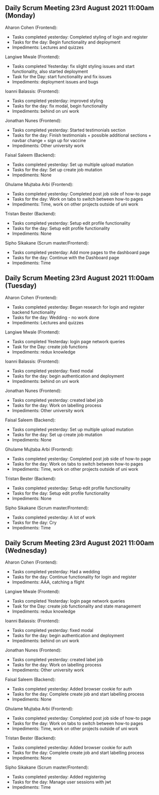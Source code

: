 ## Daily Scrum Meeting 23rd August 2021 11:00am (Monday)

Aharon Cohen (Frontend):
- Tasks completed yesterday: Completed styling of login and register
- Tasks for the day: Begin functionality and deployment
- Impediments: Lectures and quizzes

Langiwe Mwale (Frontend):
- Tasks completed Yesterday: fix slight styling issues and start functionality, also started deployment
- Task for the Day: start functionality and fix issues
- Impediments: deployment issues and bugs

Ioanni Balassis: (Frontend):
- Tasks completed yesterday: improved styling
- Tasks for the day: fix modal, begin functionality 
- Impediments: behind on uni work

Jonathan Nunes (Frontend):
- Tasks completed yesterday: Started testimonials section
- Tasks for the day: Finish testimonials + possible additional sections + navbar change + sign up for vaccine
- Impediments: Other university work

Faisal Saleem (Backend):
- Tasks completed yesterday: Set up multiple upload mutation
- Tasks for the day: Set up create job mutation
- Impediments: None

Ghulame Mujtaba Arbi (Frontend):
- Tasks completed yesterday: Completed post job side of how-to page
- Tasks for the day: Work on tabs to switch between how-to pages
- Impediments: Time, work on other projects outside of uni work

Tristan Bester (Backend):
- Tasks completed yesterday: Setup edit profile functionality
- Tasks for the day: Setup edit profile functionality
- Impediments: None

Sipho Sikakane (Scrum master/Frontend):
- Tasks completed yesterday:  Add more pages to the dashboard page
- Tasks for the day: Continue with the Dashboard page
- Impediments: Time

## Daily Scrum Meeting 23rd August 2021 11:00am (Tuesday)

Aharon Cohen (Frontend):
- Tasks completed yesterday: Began research for login and register backend functionality
- Tasks for the day: Wedding - no work done
- Impediments: Lectures and quizzes

Langiwe Mwale (Frontend):
- Tasks completed Yesterday: login page network queries
- Task for the Day: create job functions
- Impediments: redux knowledge

Ioanni Balassis: (Frontend):
- Tasks completed yesterday: fixed modal
- Tasks for the day: begin authentication and deployment
- Impediments: behind on uni work

Jonathan Nunes (Frontend):
- Tasks completed yesterday: created label job 
- Tasks for the day: Work on labelling process
- Impediments: Other university work

Faisal Saleem (Backend):
- Tasks completed yesterday: Set up multiple upload mutation
- Tasks for the day: Set up create job mutation
- Impediments: None

Ghulame Mujtaba Arbi (Frontend):
- Tasks completed yesterday: Completed post job side of how-to page
- Tasks for the day: Work on tabs to switch between how-to pages
- Impediments: Time, work on other projects outside of uni work
 
Tristan Bester (Backend):
- Tasks completed yesterday: Setup edit profile functionality
- Tasks for the day: Setup edit profile functionality
- Impediments: None

Sipho Sikakane (Scrum master/Frontend):
- Tasks completed yesterday: A lot of work
- Tasks for the day: Cry
- Impediments: Time

## Daily Scrum Meeting 23rd August 2021 11:00am (Wednesday)

Aharon Cohen (Frontend):
- Tasks completed yesterday: Had a wedding
- Tasks for the day: Continue functionality for login and register
- Impediments: AAA, catching a flight

Langiwe Mwale (Frontend):
- Tasks completed Yesterday: login page network queries
- Task for the Day: create job functionality and state management
- Impediments: redux knowledge

Ioanni Balassis: (Frontend):
- Tasks completed yesterday: fixed modal
- Tasks for the day: begin authentication and deployment
- Impediments: behind on uni work

Jonathan Nunes (Frontend):
- Tasks completed yesterday: created label job 
- Tasks for the day: Work on labelling process
- Impediments: Other university work

Faisal Saleem (Backend):
- Tasks completed yesterday: Added browser cookie for auth
- Tasks for the day: Complete create job and start labelling process
- Impediments: None

Ghulame Mujtaba Arbi (Frontend):
- Tasks completed yesterday: Completed post job side of how-to page
- Tasks for the day: Work on tabs to switch between how-to pages
- Impediments: Time, work on other projects outside of uni work
 
Tristan Bester (Backend):
- Tasks completed yesterday: Added browser cookie for auth
- Tasks for the day: Complete create job and start labelling process
- Impediments: None

Sipho Sikakane (Scrum master/Frontend):
- Tasks completed yesterday: Added registering
- Tasks for the day: Manage user sessions with jwt
- Impediments: Time
